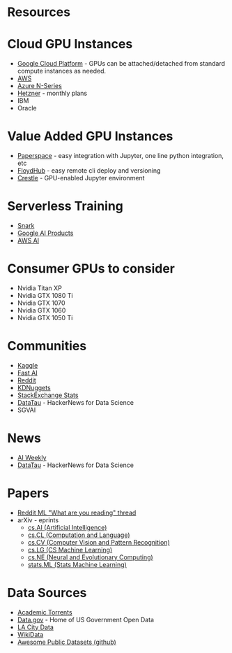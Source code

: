 # Resources

# Cloud GPU Instances
* [Google Cloud Platform](https://cloud.google.com/gpu/) - GPUs can be attached/detached from standard compute instances as needed.
* [AWS](https://aws.amazon.com/ec2/elastic-gpus/)
* [Azure N-Series](https://docs.microsoft.com/en-us/azure/virtual-machines/windows/sizes-gpu)
* [Hetzner](https://www.hetzner.com/dedicated-rootserver/ex51-ssd-gpu?country=us) - monthly plans
* IBM
* Oracle

# Value Added GPU Instances
* [Paperspace](https://www.paperspace.com/pricing) - easy integration with Jupyter, one line python integration, etc
* [FloydHub](https://www.floydhub.com/pricing) - easy remote cli deploy and versioning
* [Crestle](https://www.crestle.com/pricing) - GPU-enabled Jupyter environment

# Serverless Training
* [Snark](https://snark.ai/)
* [Google AI Products](https://cloud.google.com/products/ai/)
* [AWS AI](https://aws.amazon.com/machine-learning/)

# Consumer GPUs to consider
* Nvidia Titan XP
* Nvidia GTX 1080 Ti
* Nvidia GTX 1070
* Nvidia GTX 1060 
* Nvidia GTX 1050 Ti

# Communities
* [Kaggle](https://www.kaggle.com/)
* [Fast AI](https://www.fast.ai/)
* [Reddit](https://www.reddit.com/r/MachineLearning/)
* [KDNuggets](https://www.kdnuggets.com/)
* [StackExchange Stats](https://stats.stackexchange.com/)
* [DataTau](http://www.datatau.com/) - HackerNews for Data Science
* SGVAI

# News
* [AI Weekly](http://aiweekly.co/)
* [DataTau](http://www.datatau.com/) - HackerNews for Data Science

# Papers
* [Reddit ML "What are you reading" thread](https://www.reddit.com/r/MachineLearning/comments/98n2rt/d_machine_learning_wayr_what_are_you_reading_week/)
* arXiv - eprints
    + [cs.AI (Artificial Intelligence)](https://arxiv.org/list/cs.AI/recent)
    + [cs.CL (Computation and Language)](https://arxiv.org/list/cs.CL/recent)
    + [cs.CV (Computer Vision and Pattern Recognition)](https://arxiv.org/list/cs.CV/recent)
    + [cs.LG (CS Machine Learning)](https://arxiv.org/list/cs.LG/recent)
    + [cs.NE (Neural and Evolutionary Computing)](https://arxiv.org/list/cs.NE/recent)
    + [stats.ML (Stats Machine Learning)](https://arxiv.org/list/stat.ML/recent)


# Data Sources
* [Academic Torrents](http://academictorrents.com/)
* [Data.gov](http://academictorrents.com/) - Home of US Government Open Data
* [LA City Data](https://data.lacity.org/)
* [WikiData](https://www.wikidata.org/wiki/Wikidata:Main_Page)
* [Awesome Public Datasets (github)](https://github.com/awesomedata/awesome-public-datasets)

